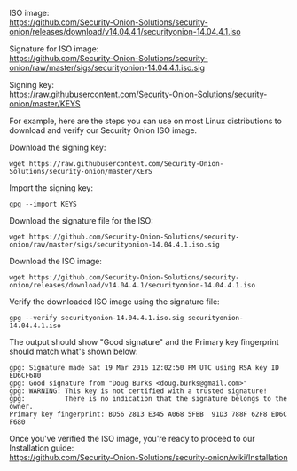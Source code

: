 ISO image:  
https://github.com/Security-Onion-Solutions/security-onion/releases/download/v14.04.4.1/securityonion-14.04.4.1.iso  

Signature for ISO image:  
https://github.com/Security-Onion-Solutions/security-onion/raw/master/sigs/securityonion-14.04.4.1.iso.sig  

Signing key:  
https://raw.githubusercontent.com/Security-Onion-Solutions/security-onion/master/KEYS  

For example, here are the steps you can use on most Linux distributions to download and verify our Security Onion ISO image.

Download the signing key:  
```
wget https://raw.githubusercontent.com/Security-Onion-Solutions/security-onion/master/KEYS
```

Import the signing key:  
```
gpg --import KEYS
```

Download the signature file for the ISO:  
```
wget https://github.com/Security-Onion-Solutions/security-onion/raw/master/sigs/securityonion-14.04.4.1.iso.sig
```

Download the ISO image:  
```
wget https://github.com/Security-Onion-Solutions/security-onion/releases/download/v14.04.4.1/securityonion-14.04.4.1.iso
```

Verify the downloaded ISO image using the signature file:  
```
gpg --verify securityonion-14.04.4.1.iso.sig securityonion-14.04.4.1.iso
```

The output should show "Good signature" and the Primary key fingerprint should match what's shown below:
```
gpg: Signature made Sat 19 Mar 2016 12:02:50 PM UTC using RSA key ID ED6CF680
gpg: Good signature from "Doug Burks <doug.burks@gmail.com>"
gpg: WARNING: This key is not certified with a trusted signature!
gpg:          There is no indication that the signature belongs to the owner.
Primary key fingerprint: BD56 2813 E345 A068 5FBB  91D3 788F 62F8 ED6C F680
```

Once you've verified the ISO image, you're ready to proceed to our Installation guide:  
https://github.com/Security-Onion-Solutions/security-onion/wiki/Installation
